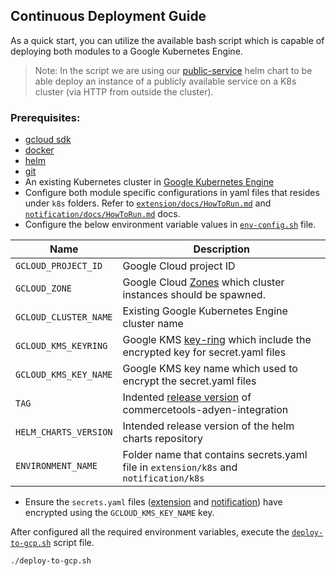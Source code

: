 ## Continuous Deployment Guide

As a quick start, you can utilize the available bash script which is capable of deploying both modules to a 
Google Kubernetes Engine.

> Note: In the script we are using our [public-service](https://github.com/commercetools/k8s-charts/tree/master/charts/public-service) helm chart to be able deploy an 
> instance of a publicly available service on a K8s cluster (via HTTP from outside the cluster).

### Prerequisites:

- [gcloud sdk](https://cloud.google.com/sdk/docs/install)
- [docker](https://docs.docker.com/get-docker/)
- [helm](https://helm.sh/docs/intro/install/)
- [git](https://git-scm.com/book/en/v2/Getting-Started-Installing-Git)
- An existing Kubernetes cluster in [Google Kubernetes Engine](https://cloud.google.com/kubernetes-engine/docs/quickstart)
- Configure both module specific configurations in yaml files that resides under `k8s` folders.
    Refer to [`extension/docs/HowToRun.md`](../../extension/docs/HowToRun.md) and [`notification/docs/HowToRun.md`](../../notification/docs/HowToRun.md) docs.
- Configure the below environment variable values in [`env-config.sh`](env-config.sh) file.

| Name | Description |
| --- | --- |
|`GCLOUD_PROJECT_ID` | Google Cloud project ID |
|`GCLOUD_ZONE` | Google Cloud [Zones](https://cloud.google.com/compute/docs/regions-zones#available) which cluster instances should be spawned. |
|`GCLOUD_CLUSTER_NAME` | Existing Google Kubernetes Engine cluster name |
|`GCLOUD_KMS_KEYRING` | Google KMS [key-ring](https://cloud.google.com/kms/docs/resource-hierarchy#key_rings) which include the encrypted key for secret.yaml files |
|`GCLOUD_KMS_KEY_NAME` | Google KMS key name which used to encrypt the secret.yaml files |
|`TAG` | Indented [release version](https://github.com/commercetools/commercetools-adyen-integration/releases) of commercetools-adyen-integration |
|`HELM_CHARTS_VERSION` | Intended release version of the helm charts repository |
|`ENVIRONMENT_NAME` | Folder name that contains secrets.yaml file in `extension/k8s` and `notification/k8s` |

- Ensure the `secrets.yaml` files ([extension](extension/k8s/demo/secrets.yaml) and [notification](notification/k8s/demo/secrets.yaml)) have encrypted using the `GCLOUD_KMS_KEY_NAME` key.

After configured all the required environment variables, execute the [`deploy-to-gcp.sh`](deploy-to-gcp.sh) script file.
```
./deploy-to-gcp.sh
```



